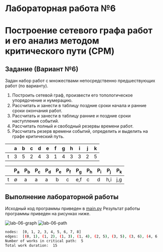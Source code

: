 # Лабораторная работа №6

# Построение сетевого графа работ и его анализ методом критического пути (CPM)

## Задание (Вариант №6)

Задан набор работ с множествами непосредственно предшествующих работ (по варианту).
1. Построить сетевой граф, произвести его топологическое упорядочение и нумерацию.
2. Рассчитать и занести в таблицу поздние сроки начала и ранние сроки окончания работ.
3. Рассчитать и занести в таблицу ранние и поздние сроки наступления событий.
4. Рассчитать полный и свободный резервы времени работ.
5. Рассчитать резерв времени событий, определить и выделить на графе критический путь.

|   | a | b | c | d | e | f | g | h | i | j | k |
|---|---|---|---|---|---|---|---|---|---|---|---|
| t | 3 | 5 | 2 | 4 | 3 | 1 | 4 | 3 | 3 | 2 | 5 |


|   | P<sub>a</sub> | P<sub>b</sub> | P<sub>c</sub> | P<sub>d</sub> | P<sub>e</sub> | P<sub>f</sub> | P<sub>g</sub> | P<sub>h</sub> | P<sub>i</sub> | P<sub>j</sub> | P<sub>k</sub> |
|---|---|---|---|---|---|---|---|---|---|---|---|
| t | ∅ | a | a | a | b | c | e,f | c | d | h,i | j,g |

## Выполнение лабораторной работы

Исходный код программы приведен в [main.py](main.py) Результат работы программы приведен на рисунках ниже.


![lab-06-graph](screenshots/graph.png)
![lab-06-path](screenshots/path.png)

```bash
nodes:  [0, 1, 2, 3, 4, 5, 6, 7, 8]
edges:  [(0, 1), (1, 2), (1, 3), (1, 4), (2, 5), (3, 5), (3, 6), (4, 6), (5, 7), (6, 7), (7, 8)]
Number of works in critical path:  5
Total work duration:  15
```
